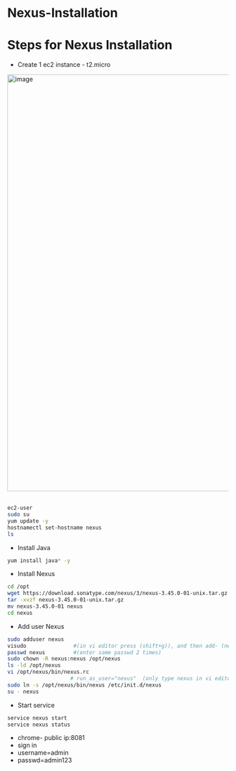 # Nexus-Installation
# Steps for Nexus Installation

- Create 1 ec2 instance - t2.micro
<img width="948" alt="image" src="https://github.com/rutikdevops/Nexus-Installation/assets/109506158/b568529a-2aed-4409-9371-59ef776d71e2">
<br></br>

```bash
ec2-user
sudo su
yum update -y
hostnamectl set-hostname nexus
ls
```

- Install Java
```bash
yum install java* -y
```


- Install Nexus
```bash
cd /opt
wget https://download.sonatype.com/nexus/3/nexus-3.45.0-01-unix.tar.gz
tar -xvzf nexus-3.45.0-01-unix.tar.gz
mv nexus-3.45.0-01 nexus
cd nexus
```


- Add user Nexus
```bash
sudo adduser nexus
visudo               #(in vi editor press (shift+g)), and then add- (nexus ALL=(ALL)   ALL) next of root)
passwd nexus         #(enter same passwd 2 times)
sudo chown -R nexus:nexus /opt/nexus 
ls -ld /opt/nexus
vi /opt/nexus/bin/nexus.rc
                    # run_as_user="nexus"  (only type nexus in vi editor) 
sudo ln -s /opt/nexus/bin/nexus /etc/init.d/nexus
su - nexus
```


- Start service
```bash
service nexus start
service nexus status
```

- chrome- public ip:8081
- sign in
- username=admin
- passwd=admin123


















